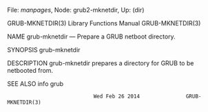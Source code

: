 File: *manpages*,  Node: grub2-mknetdir,  Up: (dir)

GRUB-MKNETDIR(3)           Library Functions Manual           GRUB-MKNETDIR(3)



NAME
       grub-mknetdir — Prepare a GRUB netboot directory.


SYNOPSIS
       grub-mknetdir


DESCRIPTION
       grub-mknetdir prepares a directory for GRUB to be netbooted from.


SEE ALSO
       info grub



                                Wed Feb 26 2014               GRUB-MKNETDIR(3)
